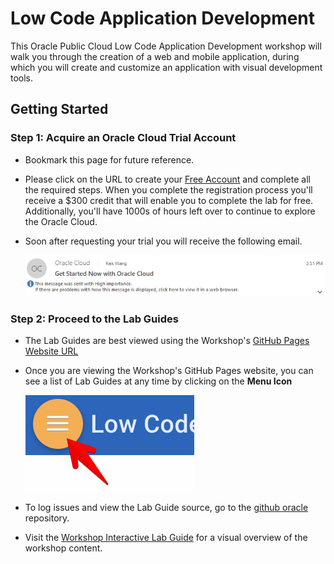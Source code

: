 # Low Code Application Development

This Oracle Public Cloud Low Code Application Development workshop will walk you through the creation of a web and mobile application, during which you will create and customize an application with visual development tools.

## Getting Started

### **Step 1**: Acquire an Oracle Cloud Trial Account

- Bookmark this page for future reference.

- Please click on the URL to create your <a class=“trial-link”  href="https://myservices.us.oraclecloud.com/mycloud/signup?language=en&sourceType=:ex:tb:::RC_NAMK180921P00073:VBCS_HOL&SC=:ex:tb:::RC_NAMK180921P00073:VBCS_HOL&pcode=NAMK180921P00073" target="trial">Free Account</a> and complete all the required steps. When you complete the registration process you'll receive a $300 credit that will enable you to complete the lab for free. Additionally, you'll have 1000s of hours left over to continue to explore the Oracle Cloud.

- Soon after requesting your trial you will receive the following email.

  ![](images/100/cloud_ready.jpg)

### **Step 2**: Proceed to the Lab Guides

- The Lab Guides are best viewed using the Workshop's [GitHub Pages Website URL](https://oracle.github.io/learning-library/workshops/vbcs/)

- Once you are viewing the Workshop's GitHub Pages website, you can see a list of Lab Guides at any time by clicking on the **Menu Icon**

  ![](images/WorkshopMenu.png)

- To log issues and view the Lab Guide source, go to the [github oracle](https://github.com/oracle) repository.

- Visit the [Workshop Interactive Lab Guide](http://launch.oracle.com/) for a visual overview of the workshop content.
